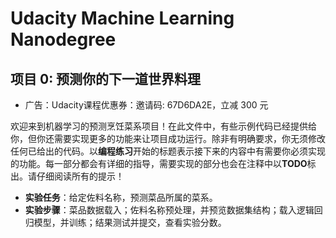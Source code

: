 # Udacity Machine Learning Nanodegree
## 项目 0: 预测你的下一道世界料理

- 广告：Udacity课程优惠券：邀请码: 67D6DA2E，立减 300 元

欢迎来到机器学习的预测烹饪菜系项目！在此文件中，有些示例代码已经提供给你，但你还需要实现更多的功能来让项目成功运行。除非有明确要求，你无须修改任何已给出的代码。以**编程练习**开始的标题表示接下来的内容中有需要你必须实现的功能。每一部分都会有详细的指导，需要实现的部分也会在注释中以**TODO**标出。请仔细阅读所有的提示！

- **实验任务**：给定佐料名称，预测菜品所属的菜系。
- **实验步骤**：菜品数据载入；佐料名称预处理，并预览数据集结构；载入逻辑回归模型，并训练；结果测试并提交，查看实验分数。

